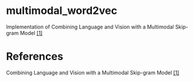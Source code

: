 # multimodal_word2vec
Implementation of Combining Language and Vision with a Multimodal Skip-gram Model [[1]][Paper]

<!--
# How it works
From [[1]][Paper],
![figure1](/images/figure1.jpg)

Mostly it is just skip-gram model
I implemented Multi-modal Skip-gram Model B
-->

# References
Combining Language and Vision with a Multimodal Skip-gram Model [[1]][Paper]





[paper]: http://www.aclweb.org/anthology/N15-1016 "Paper"
